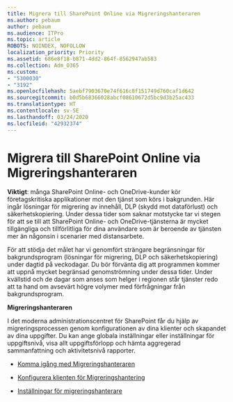 ```yaml
---
title: Migrera till SharePoint Online via Migreringshanteraren
ms.author: pebaum
author: pebaum
ms.audience: ITPro
ms.topic: article
ROBOTS: NOINDEX, NOFOLLOW
localization_priority: Priority
ms.assetid: 686e8f18-b871-4dd2-864f-8562947ab583
ms.collection: Adm_O365
ms.custom:
- "5300030"
- "3192"
ms.openlocfilehash: 5aebf7903670e74f616c8f151749d760caf1d642
ms.sourcegitcommit: b0d5b68366028abcf08610672d5bc9d3b25ac433
ms.translationtype: HT
ms.contentlocale: sv-SE
ms.lasthandoff: 03/24/2020
ms.locfileid: "42932374"
---
```

# <a name="migrating-to-sharepoint-online-via-migration-manager"></a>Migrera till SharePoint Online via Migreringshanteraren

**Viktigt**: många SharePoint Online- och OneDrive-kunder kör företagskritiska applikationer mot den tjänst som körs i bakgrunden. Här ingår lösningar för migrering av innehåll, DLP (skydd mot dataförlust) och säkerhetskopiering. Under dessa tider som saknar motstycke tar vi stegen för att se till att SharePoint Online- och OneDrive-tjänsterna är mycket tillgängliga och tillförlitliga för dina användare som är beroende av tjänsten mer än någonsin i scenarier med distansarbete.

För att stödja det målet har vi genomfört strängare begränsningar för bakgrundsprogram (lösningar för migrering, DLP och säkerhetskopiering) under dagtid på veckodagar. Du bör förvänta dig att programmen kommer att uppnå mycket begränsad genomströmning under dessa tider. Under kvällstid och de dagar som anses som helger i regionen står tjänster redo att ta hand om avsevärt högre volymer med förfrågningar från bakgrundsprogram.

**Migreringshanteraren**

I det moderna administrationscentret för SharePoint får du hjälp av migreringsprocessen genom konfigurationen av dina klienter och skapandet av dina uppgifter. Du kan ange globala inställningar eller inställningar för uppgiftsnivå, visa allt uppgiftsförlopp och hämta aggregerad sammanfattning och aktivitetsnivå rapporter.

- [Komma igång med Migreringshanteraren](https://docs.microsoft.com/sharepointmigration/mm-get-started)

- [Konfigurera klienten för Migreringshantering](https://docs.microsoft.com/sharepointmigration/mm-setup-clients)

- [Inställningar för migreringshanterare](https://docs.microsoft.com/sharepointmigration/mm-settings)
